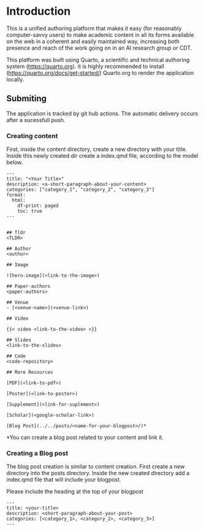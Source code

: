 # Introduction

This is a unified authoring platform that makes it easy (for reasonably computer-savvy users) to make academic content in all its forms available on the web in a coherent and easily maintained way, increasing both presence and reach of the work going on in an AI research group or CDT.

This platform was built using Quarto, a scientific and technical authoring system (https://quarto.org). it is highly recommended to install (https://quarto.org/docs/get-started/) Quarto.org to render the application locally. 

## Submiting 

The application is tracked by git hub actions. The automatic delivery occurs after a sucessfull push.

### Creating content

First, inside the content directory, create a new directory with your title. Inside this newly created dir create a index.qmd file, according to the model below. 

```
---
title: "<Your Title>"
description: <a-short-paragraph-about-your-content>
categories: ["category_1", "category_2", "category_3"]
format: 
  html:
    df-print: paged
    toc: true
---


## Tldr 
<TLDR>
    
## Author 
<author>

## Image  

![hero-image](<link-to-the-image>)

## Paper-authors
<paper-authors>

## Venue
- [<venue-name>](<venue-link>)

## Video   

{{< video <link-to-the-video> >}}

## Slides
<link-to-the-slides>

## Code
<code-repository>

## More Resources

[PDF](<link-to-pdf>)

[Poster](<link-to-poster>)

[Supplement](<link-for-suplement>)

[Scholar](<google-scholar-link>)

[Blog Post](../../posts/<name-for-your-blogpost>/)*

```

*You can create a blog post related to your content and link it.

### Creating a Blog post 

The blog post creation is similar to content creation. First create a new directory into the posts directory. 
Inside the new created directory add a index.qmd file that will include your blogpost.


Please include the heading at the top of your blogpost

```
---
title: <your-title>
description: <short-paragraph-about-your-post>
categories: [<category_1>, <category_2>, <category_3>]
---

```